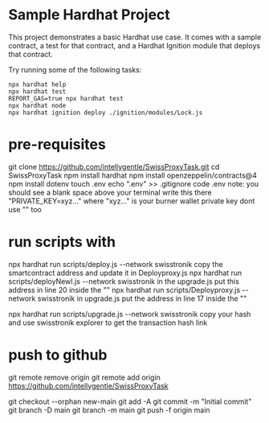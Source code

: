 # Sample Hardhat Project

This project demonstrates a basic Hardhat use case. It comes with a sample contract, a test for that contract, and a Hardhat Ignition module that deploys that contract.

Try running some of the following tasks:

```shell
npx hardhat help
npx hardhat test
REPORT_GAS=true npx hardhat test
npx hardhat node
npx hardhat ignition deploy ./ignition/modules/Lock.js
```

# pre-requisites

git clone https://github.com/intellygentle/SwissProxyTask.git
cd SwissProxyTask
npm install hardhat
npm install openzeppelin/contracts@4 
npm install dotenv
touch .env
echo ".env" >> .gitignore
code .env
note: you should see a blank space above your terminal write this there "PRIVATE_KEY=xyz..." where "xyz..." is your burner wallet private key dont use "" too



# run scripts with

npx hardhat run scripts/deploy.js --network swisstronik
copy the smartcontract address and update it in Deployproxy.js
npx hardhat run scripts/deployNewI.js --network swisstronik
in the upgrade.js put this address in line 20 inside the ""
npx hardhat run scripts/Deployproxy.js --network swisstronik
in upgrade.js put the address in line 17 inside the ""

npx hardhat run scripts/upgrade.js --network swisstronik
copy your hash and use swisstronik explorer to get the transaction hash link


# push to github
git remote remove origin
git remote add origin https://github.com/intellygentle/SwissProxyTask

git checkout --orphan new-main
git add -A
git commit -m "Initial commit"
git branch -D main
git branch -m main
git push -f origin main